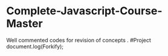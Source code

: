 # Complete-Javascript-Course-Master
Well commented codes for revision of concepts .
#Project document.log(Forkify);
